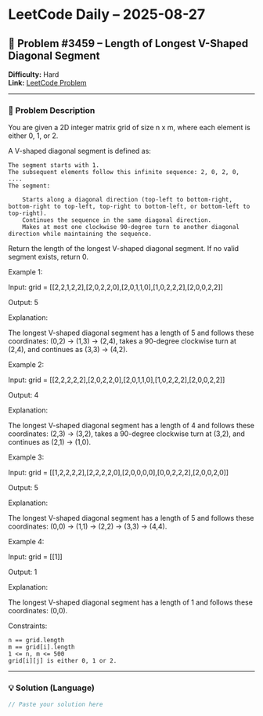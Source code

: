 # LeetCode Daily – 2025-08-27

## 🧠 Problem #3459 – **Length of Longest V-Shaped Diagonal Segment**
**Difficulty:** Hard  
**Link:** [LeetCode Problem](https://leetcode.com/problems/length-of-longest-v-shaped-diagonal-segment)

---

### 📝 Problem Description

You are given a 2D integer matrix grid of size n x m, where each element is either 0, 1, or 2.

A V-shaped diagonal segment is defined as:


	The segment starts with 1.
	The subsequent elements follow this infinite sequence: 2, 0, 2, 0, ....
	The segment:
	
		Starts along a diagonal direction (top-left to bottom-right, bottom-right to top-left, top-right to bottom-left, or bottom-left to top-right).
		Continues the sequence in the same diagonal direction.
		Makes at most one clockwise 90-degree turn to another diagonal direction while maintaining the sequence.
	
	




Return the length of the longest V-shaped diagonal segment. If no valid segment exists, return 0.

 
Example 1:


Input: grid = [[2,2,1,2,2],[2,0,2,2,0],[2,0,1,1,0],[1,0,2,2,2],[2,0,0,2,2]]

Output: 5

Explanation:



The longest V-shaped diagonal segment has a length of 5 and follows these coordinates: (0,2) &rarr; (1,3) &rarr; (2,4), takes a 90-degree clockwise turn at (2,4), and continues as (3,3) &rarr; (4,2).


Example 2:


Input: grid = [[2,2,2,2,2],[2,0,2,2,0],[2,0,1,1,0],[1,0,2,2,2],[2,0,0,2,2]]

Output: 4

Explanation:



The longest V-shaped diagonal segment has a length of 4 and follows these coordinates: (2,3) &rarr; (3,2), takes a 90-degree clockwise turn at (3,2), and continues as (2,1) &rarr; (1,0).


Example 3:


Input: grid = [[1,2,2,2,2],[2,2,2,2,0],[2,0,0,0,0],[0,0,2,2,2],[2,0,0,2,0]]

Output: 5

Explanation:



The longest V-shaped diagonal segment has a length of 5 and follows these coordinates: (0,0) &rarr; (1,1) &rarr; (2,2) &rarr; (3,3) &rarr; (4,4).


Example 4:


Input: grid = [[1]]

Output: 1

Explanation:

The longest V-shaped diagonal segment has a length of 1 and follows these coordinates: (0,0).


 
Constraints:


	n == grid.length
	m == grid[i].length
	1 <= n, m <= 500
	grid[i][j] is either 0, 1 or 2.

---

### 💡 Solution (Language)

```cpp
// Paste your solution here

